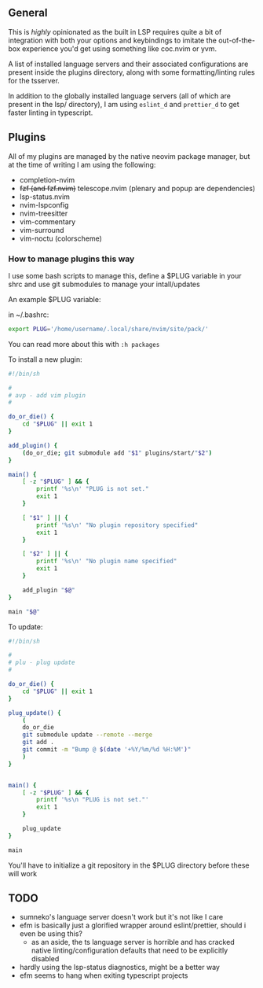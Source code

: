 ## General

This is _highly_ opinionated as the built in LSP requires quite a bit of integration with both your options and keybindings to imitate the out-of-the-box experience you'd get using something like coc.nvim or yvm.

A list of installed language servers and their associated configurations are present inside the plugins directory, along with some formatting/linting rules for the tsserver.

In addition to the globally installed language servers (all of which are present in the lsp/ directory), I am using `eslint_d` and `prettier_d` to get faster linting in typescript.

## Plugins

All of my plugins are managed by the native neovim package manager, but at the time of writing I am using the following:

- completion-nvim
- ~~fzf (and fzf.nvim)~~ telescope.nvim (plenary and popup are dependencies)
- lsp-status.nvim
- nvim-lspconfig
- nvim-treesitter
- vim-commentary
- vim-surround
- vim-noctu (colorscheme)

### How to manage plugins this way

I use some bash scripts to manage this, define a $PLUG variable in your shrc and use git submodules to manage your intall/updates

An example $PLUG variable:

in ~/.bashrc:
```bash
export PLUG='/home/username/.local/share/nvim/site/pack/'
```

You can read more about this with `:h packages`

To install a new plugin:
```bash
#!/bin/sh

#
# avp - add vim plugin
#

do_or_die() {
    cd "$PLUG" || exit 1
}

add_plugin() {
    (do_or_die; git submodule add "$1" plugins/start/"$2")
}

main() {
    [ -z "$PLUG" ] && {
        printf '%s\n' "PLUG is not set."
        exit 1
    }

    [ "$1" ] || {
        printf '%s\n' "No plugin repository specified"
        exit 1
    }

    [ "$2" ] || {
        printf '%s\n' "No plugin name specified"
        exit 1
    }

    add_plugin "$@"
}

main "$@"
```

To update:

```bash
#!/bin/sh

#
# plu - plug update
#

do_or_die() {
    cd "$PLUG" || exit 1
}

plug_update() {
    (
    do_or_die
    git submodule update --remote --merge
    git add .
    git commit -m "Bump @ $(date '+%Y/%m/%d %H:%M')"
    )
}


main() {
    [ -z "$PLUG" ] && {
        printf '%s\n "PLUG is not set."'
        exit 1
    }

    plug_update
}

main
```

You'll have to initialize a git repository in the $PLUG directory before these will work


## TODO
- sumneko's language server doesn't work but it's not like I care
- efm is basically just a glorified wrapper around eslint/prettier, should i even be using this?
    - as an aside, the ts language server is horrible and has cracked native linting/configuration defaults that need to be explicitly disabled
- hardly using the lsp-status diagnostics, might be a better way
- efm seems to hang when exiting typescript projects
